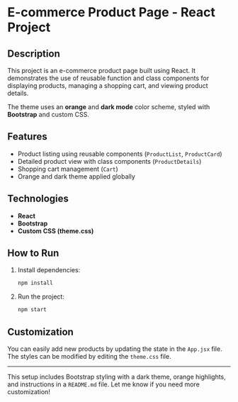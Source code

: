 # E-commerce Product Page - React Project

## Description
This project is an e-commerce product page built using React. It demonstrates the use of reusable function and class components for displaying products, managing a shopping cart, and viewing product details.

The theme uses an **orange** and **dark mode** color scheme, styled with **Bootstrap** and custom CSS.


## Features
- Product listing using reusable components (`ProductList`, `ProductCard`)
- Detailed product view with class components (`ProductDetails`)
- Shopping cart management (`Cart`)
- Orange and dark theme applied globally

## Technologies
- **React**
- **Bootstrap**
- **Custom CSS (theme.css)**

## How to Run
1. Install dependencies:
   ```bash
   npm install
2. Run the project:
    ```bash
   npm start

## Customization

You can easily add new products by updating the state in the `App.jsx` file. The styles can be modified by editing the `theme.css` file.

---

This setup includes Bootstrap styling with a dark theme, orange highlights, and instructions in a `README.md` file. Let me know if you need more customization!
